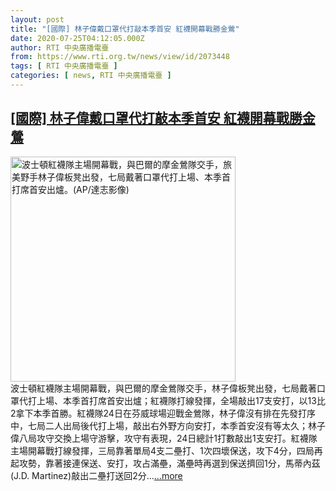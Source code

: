 ```yaml
---
layout: post
title: "[國際] 林子偉戴口罩代打敲本季首安 紅襪開幕戰勝金鶯"
date: 2020-07-25T04:12:05.000Z
author: RTI 中央廣播電臺
from: https://www.rti.org.tw/news/view/id/2073448
tags: [ RTI 中央廣播電臺 ]
categories: [ news, RTI 中央廣播電臺 ]
---
```

<!--1595650325000-->
[[國際] 林子偉戴口罩代打敲本季首安 紅襪開幕戰勝金鶯](https://www.rti.org.tw/news/view/id/2073448)
------

<div>
<img src="https://static.rti.org.tw/assets/thumbnails/2020/07/25/dabbc78555bd1677c13535d7f3001e19.jpg" width="360" alt="波士頓紅襪隊主場開幕戰，與巴爾的摩金鶯隊交手，旅美野手林子偉板凳出發，七局戴著口罩代打上場、本季首打席首安出爐。(AP/達志影像)" title="波士頓紅襪隊主場開幕戰，與巴爾的摩金鶯隊交手，旅美野手林子偉板凳出發，七局戴著口罩代打上場、本季首打席首安出爐。(AP/達志影像)"><br>波士頓紅襪隊主場開幕戰，與巴爾的摩金鶯隊交手，林子偉板凳出發，七局戴著口罩代打上場、本季首打席首安出爐；紅襪隊打線發揮，全場敲出17支安打，以13比2拿下本季首勝。紅襪隊24日在芬威球場迎戰金鶯隊，林子偉沒有排在先發打序中，七局二人出局後代打上場，敲出右外野方向安打，本季首安沒有等太久；林子偉八局攻守交換上場守游擊，攻守有表現，24日總計1打數敲出1支安打。紅襪隊主場開幕戰打線發揮，三局靠著單局4支二壘打、1次四壞保送，攻下4分，四局再起攻勢，靠著接連保送、安打，攻占滿壘，滿壘時再選到保送擠回1分，馬蒂內茲(J.D. Martinez)敲出二壘打送回2分...<a target="_blank" href="https://www.rti.org.tw/news/view/id/2073448">...more</a>
</div>
